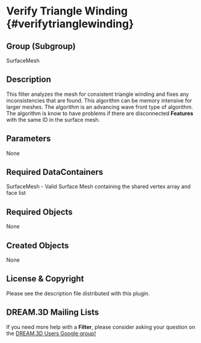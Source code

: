 Verify Triangle Winding {#verifytrianglewinding}
======

## Group (Subgroup) ##
SurfaceMesh

## Description ##
This filter analyzes the mesh for consistent triangle winding and fixes any inconsistencies that are found. This algorithm can be memory intensive for larger meshes. The algorithm is an advancing wave front type of algorithm. The algorithm is know to have problems if there are disconnected **Features** with the same ID in the surface mesh.


## Parameters ##
None

## Required DataContainers ##
SurfaceMesh - Valid Surface Mesh containing the shared vertex array and face list

## Required Objects ##
None

## Created Objects ##
None




## License & Copyright ##

Please see the description file distributed with this plugin.

## DREAM.3D Mailing Lists ##

If you need more help with a **Filter**, please consider asking your question on the [DREAM.3D Users Google group!](https://groups.google.com/forum/?hl=en#!forum/dream3d-users)


